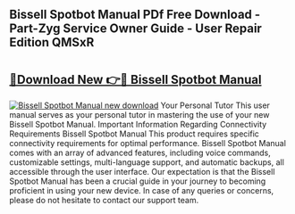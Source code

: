 ## Bissell Spotbot Manual PDf Free Download - Part-Zyg Service Owner Guide - User Repair Edition QMSxR

# <h2><a href="http://bc22150.oget.top/?id=Bissell+Spotbot+Manual">🔗Download New 👉🔴 Bissell Spotbot Manual</a></h2>

[![Bissell Spotbot Manual new download](https://i.imgur.com/5g1atiW.png)](http://bc22150.oget.top/?id=Bissell+Spotbot+Manual)
Your Personal Tutor This user manual serves as your personal tutor in mastering the use of your new Bissell Spotbot Manual. Important Information Regarding Connectivity Requirements Bissell Spotbot Manual This product requires specific connectivity requirements for optimal performance. Bissell Spotbot Manual comes with an array of advanced features, including voice commands, customizable settings, multi-language support, and automatic backups, all accessible through the user interface. Our expectation is that the Bissell Spotbot Manual has been a crucial guide in your journey to becoming proficient in using your new device. In case of any queries or concerns, please do not hesitate to contact our support team.
